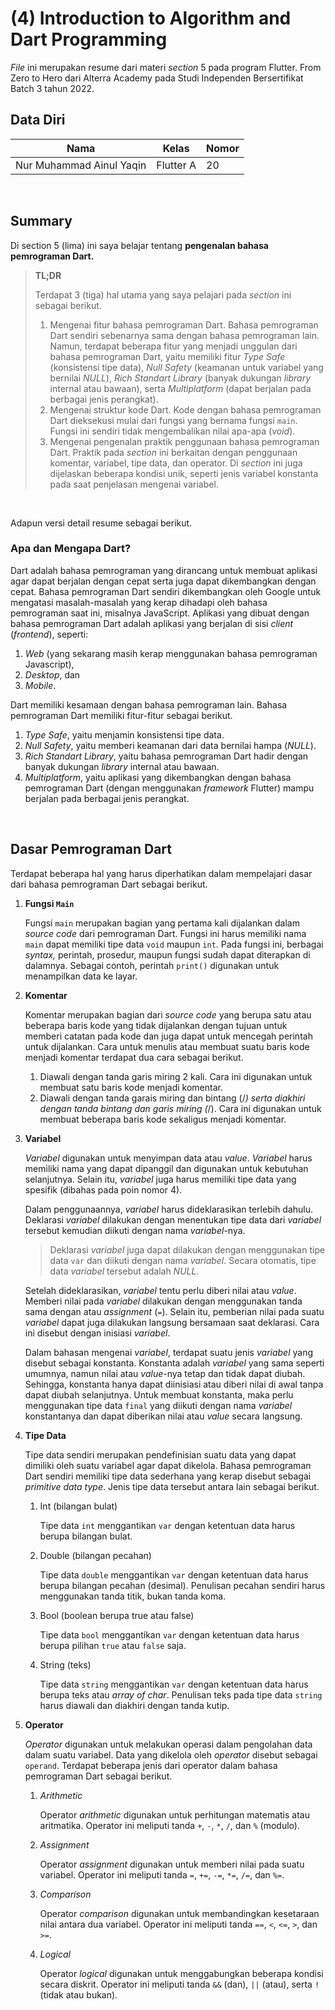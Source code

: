 # **(4) Introduction to Algorithm and Dart Programming**

*File* ini merupakan resume dari materi *section* 5 pada program Flutter. From Zero to Hero dari Alterra Academy pada Studi Independen Bersertifikat Batch 3 tahun 2022.

## **Data Diri**

| Nama                     | Kelas      | Nomor      |
|--------------------------|------------|------------|
| Nur Muhammad Ainul Yaqin | Flutter A  | 20         | 

</br>

## **Summary**
Di section 5 (lima) ini saya belajar tentang **pengenalan bahasa pemrograman Dart.**

> **TL;DR**
> 
> Terdapat 3 (tiga) hal utama yang saya pelajari pada *section* ini sebagai berikut.
>
>1. Mengenai fitur bahasa pemrograman Dart. Bahasa pemrograman Dart sendiri sebenarnya sama dengan bahasa pemrograman lain. Namun, terdapat beberapa fitur yang menjadi unggulan dari bahasa pemrograman Dart, yaitu memiliki fitur *Type Safe* (konsistensi tipe data), *Null Safety* (keamanan untuk variabel yang bernilai *NULL*), *Rich Standart Library* (banyak dukungan *library* internal atau bawaan), serta *Multiplatform* (dapat berjalan pada berbagai jenis perangkat).
>2. Mengenai struktur kode Dart. Kode dengan bahasa pemrograman Dart dieksekusi mulai dari fungsi yang bernama fungsi `main`. Fungsi ini sendiri tidak mengembalikan nilai apa-apa (*void*).
>3. Mengenai pengenalan praktik penggunaan bahasa pemrograman Dart. Praktik pada *section* ini berkaitan dengan penggunaan komentar, variabel, tipe data, dan operator. Di *section* ini juga dijelaskan beberapa kondisi unik, seperti jenis variabel konstanta pada saat penjelasan mengenai variabel.

</br>

Adapun versi detail resume sebagai berikut.

### **Apa dan Mengapa Dart?**
Dart adalah bahasa pemrograman yang dirancang untuk membuat aplikasi agar dapat berjalan dengan cepat serta juga dapat dikembangkan dengan cepat. Bahasa pemrograman Dart sendiri dikembangkan oleh Google untuk mengatasi masalah-masalah yang kerap dihadapi oleh bahasa pemrograman saat ini, misalnya JavaScript. Aplikasi yang dibuat dengan bahasa pemrograman Dart adalah aplikasi yang berjalan di sisi *client* (*frontend*), seperti:

1. *Web* (yang sekarang masih kerap menggunakan bahasa pemrograman Javascript),
2. *Desktop*, dan
3. *Mobile*.

Dart memiliki kesamaan dengan bahasa pemrograman lain. Bahasa pemrograman Dart memiliki fitur-fitur sebagai berikut.

1. *Type Safe*, yaitu menjamin konsistensi tipe data.
2. *Null Safety*, yaitu memberi keamanan dari data bernilai hampa (*NULL*).
3. *Rich Standart Library*, yaitu bahasa pemrograman Dart hadir dengan banyak dukungan *library* internal atau bawaan.
4. *Multiplatform*, yaitu aplikasi yang dikembangkan dengan bahasa pemrograman Dart (dengan menggunakan *framework* Flutter) mampu berjalan pada berbagai jenis perangkat.

</br>

## **Dasar Pemrograman Dart**

Terdapat beberapa hal yang harus diperhatikan dalam mempelajari dasar dari bahasa pemrograman Dart sebagai berikut.

1. **Fungsi `Main`**
    
    Fungsi `main` merupakan bagian yang pertama kali dijalankan dalam *source code* dari pemrograman Dart. Fungsi ini harus memiliki nama `main` dapat memiliki tipe data `void` maupun `int`. Pada fungsi ini, berbagai *syntax,* perintah, prosedur, maupun fungsi sudah dapat diterapkan di dalamnya. Sebagai contoh, perintah `print()` digunakan untuk menampilkan data ke layar.
    
2. **Komentar**
    
    Komentar merupakan bagian dari *source code* yang berupa satu atau beberapa baris kode yang tidak dijalankan dengan tujuan untuk memberi catatan pada kode dan juga dapat untuk mencegah perintah untuk dijalankan. Cara untuk menulis atau membuat suatu baris kode menjadi komentar terdapat dua cara sebagai berikut.
    
    1. Diawali dengan tanda garis miring 2 kali. Cara ini digunakan untuk membuat satu baris kode menjadi komentar.
    2. Diawali dengan tanda garais miring dan bintang (/*) serta diakhiri dengan tanda bintang dan garis miring (*/). Cara ini digunakan untuk membuat beberapa baris kode sekaligus menjadi komentar.

1. **Variabel**
    
    *Variabel* digunakan untuk menyimpan data atau *value*. *Variabel* harus memiliki nama yang dapat dipanggil dan digunakan untuk kebutuhan selanjutnya. Selain itu, *variabel* juga harus memiliki tipe data yang spesifik (dibahas pada poin nomor 4).
    
    Dalam penggunaannya, *variabel* harus dideklarasikan terlebih dahulu. Deklarasi *variabel* dilakukan dengan menentukan tipe data dari *variabel* tersebut kemudian diikuti dengan nama *variabel*-nya. 
    
    > Deklarasi *variabel* juga dapat dilakukan dengan menggunakan tipe data `var` dan diikuti dengan nama *variabel*. Secara otomatis, tipe data *variabel* tersebut adalah *NULL.*
    
    Setelah dideklarasikan, *variabel* tentu perlu diberi nilai atau *value*. Memberi nilai pada *variabel* dilakukan dengan menggunakan tanda sama dengan atau *assignment* (`=`). Selain itu, pemberian nilai pada suatu *variabel* dapat juga dilakukan langsung bersamaan saat deklarasi. Cara ini disebut dengan inisiasi *variabel*.
    
    Dalam bahasan mengenai *variabel*, terdapat suatu jenis *variabel* yang disebut sebagai konstanta. Konstanta adalah *variabel* yang sama seperti umumnya, namun nilai atau *value*-nya tetap dan tidak dapat diubah. Sehingga, konstanta hanya dapat diinisiasi atau diberi nilai di awal tanpa dapat diubah selanjutnya. Untuk membuat konstanta, maka perlu menggunakan tipe data `final` yang diikuti dengan nama *variabel* konstantanya dan dapat diberikan nilai atau *value* secara langsung.
    
2. **Tipe Data**
    
    Tipe data sendiri merupakan pendefinisian suatu data yang dapat dimiliki oleh suatu variabel agar dapat dikelola. Bahasa pemrograman Dart sendiri memiliki tipe data sederhana yang kerap disebut sebagai *primitive data type*. Jenis tipe data tersebut antara lain sebagai berikut.
    
    1. Int (bilangan bulat)
        
        Tipe data `int` menggantikan `var` dengan ketentuan data harus berupa bilangan bulat.
        
    2. Double (bilangan pecahan)
        
        Tipe data `double` menggantikan `var` dengan ketentuan data harus berupa bilangan pecahan (desimal). Penulisan pecahan sendiri harus menggunakan tanda titik, bukan tanda koma.
        
    3. Bool (boolean berupa true atau false)
        
        Tipe data `bool` menggantikan `var` dengan ketentuan data harus berupa pilihan `true` atau `false` saja.
        
    4. String (teks)
        
        Tipe data `string` menggantikan `var` dengan ketentuan data harus berupa teks atau *array of char*. Penulisan teks pada tipe data `string` harus diawali dan diakhiri dengan tanda kutip.
        
3. **Operator**
    
    *Operator* digunakan untuk melakukan operasi dalam pengolahan data dalam suatu variabel. Data yang dikelola oleh *operator* disebut sebagai `operand`. Terdapat beberapa jenis dari operator dalam bahasa pemrograman Dart sebagai berikut.
    
    1. *Arithmetic*
        
        Operator *arithmetic* digunakan untuk perhitungan matematis atau aritmatika. Operator ini meliputi tanda `+`, `-`, `*`, `/`, dan `%` (modulo).
        
    2. *Assignment*
        
        Operator *assignment* digunakan untuk memberi nilai pada suatu variabel. Operator ini meliputi tanda `=`, `+=`, `-=`, `*=`, `/=`, dan `%=`.
        
    3. *Comparison*
        
        Operator *comparison* digunakan untuk membandingkan kesetaraan nilai antara dua variabel. Operator ini meliputi tanda `==`, `<`, `<=`, `>`, dan `>=`.
        
    4. *Logical*
        
        Operator *logical* digunakan untuk menggabungkan beberapa kondisi secara diskrit. Operator ini meliputi tanda `&&` (dan), `||` (atau), serta `!` (tidak atau bukan).